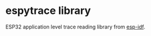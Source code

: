# espytrace library

ESP32 application level trace reading library from [esp-idf](https://github.com/espressif/esp-idf/tree/master/tools/esp_app_trace/espytrace).


